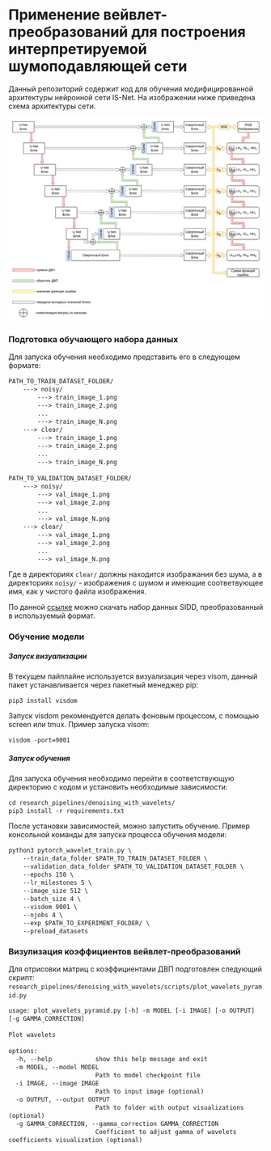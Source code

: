 # Применение вейвлет-преобразований для построения интерпретируемой шумоподавляющей сети

Данный репозиторий содержит код для обучения модифицированной архитектуры нейронной сети IS-Net.
На изображении ниже приведена схема архитектуры сети.

![alt text](materials/WT-ISNet.png "FD-Net")

### Подготовка обучающего набора данных
Для запуска обучения необходимо представить его в следующем формате:
```shell
PATH_TO_TRAIN_DATASET_FOLDER/
    ---> noisy/
        ---> train_image_1.png
        ---> train_image_2.png
        ...
        ---> train_image_N.png
    ---> clear/
        ---> train_image_1.png
        ---> train_image_2.png
        ...
        ---> train_image_N.png

PATH_TO_VALIDATION_DATASET_FOLDER/
    ---> noisy/
        ---> val_image_1.png
        ---> val_image_2.png
        ...
        ---> val_image_N.png
    ---> clear/
        ---> val_image_1.png
        ---> val_image_2.png
        ...
        ---> val_image_N.png
```
Где в директориях `clear/` должны находится изображания без шума, а в директориях `noisy/` - изображения с шумом и имеющие соответвующее имя, как у чистого файла изображения.

По данной [ссылке](https://disk.yandex.ru/d/YzKd99X_XDJK4A "Yandex Disk") можно скачать набор данных SIDD, преобразованный в используемый формат.

### Обучение модели
##### Запуск визуализации
В текущем пайплайне используется визуализация через visom, данный пакет устанавливается через пакетный менеджер pip:
```shell
pip3 install visdom
```

Запуск visdom рекомендуется делать фоновым процессом, с помощью screen или tmux.
Пример запуска visom:
```shell
visdom -port=9001
```

##### Запуск обучения
Для запуска обучения необходимо перейти в соответствующую директорию с кодом и установить необходимые зависимости:
```shell
cd research_pipelines/denoising_with_wavelets/
pip3 install -r requirements.txt
```
После установки зависимостей, можно запустить обучение. Пример консольной команды для запуска процесса обучения модели:
```shell
python3 pytorch_wavelet_train.py \
    --train_data_folder $PATH_TO_TRAIN_DATASET_FOLDER \
    --validation_data_folder $PATH_TO_VALIDATION_DATASET_FOLDER \
    --epochs 150 \
    --lr_milestones 5 \
    --image_size 512 \
    --batch_size 4 \
    --visdom 9001 \
    --njobs 4 \
    --exp $PATH_TO_EXPERIMENT_FOLDER/ \
    --preload_datasets
```

### Визулизация коэффициентов вейвлет-преобразований
Для отрисовки матриц с коэффициентами ДВП подготовлен следующий скрипт:
`research_pipelines/denoising_with_wavelets/scripts/plot_wavelets_pyramid.py`
```shell
usage: plot_wavelets_pyramid.py [-h] -m MODEL [-i IMAGE] [-o OUTPUT] [-g GAMMA_CORRECTION]

Plot wavelets

options:
  -h, --help            show this help message and exit
  -m MODEL, --model MODEL
                        Path to model checkpoint file
  -i IMAGE, --image IMAGE
                        Path to input image (optional)
  -o OUTPUT, --output OUTPUT
                        Path to folder with output visualizations (optional)
  -g GAMMA_CORRECTION, --gamma_correction GAMMA_CORRECTION
                        Coefficient to adjust gamma of wavelets coefficients visualization (optional)
```